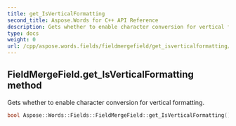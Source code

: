 ```yaml
---
title: get_IsVerticalFormatting
second_title: Aspose.Words for C++ API Reference
description: Gets whether to enable character conversion for vertical formatting. 
type: docs
weight: 0
url: /cpp/aspose.words.fields/fieldmergefield/get_isverticalformatting/
---
```

## FieldMergeField.get_IsVerticalFormatting method


Gets whether to enable character conversion for vertical formatting.

```cpp
bool Aspose::Words::Fields::FieldMergeField::get_IsVerticalFormatting()
```

